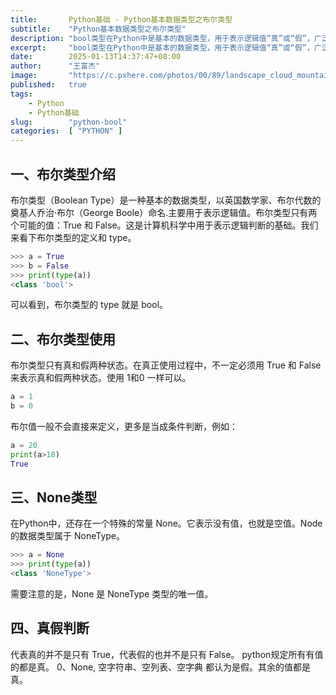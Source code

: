 ```yaml
---
title:       Python基础 - Python基本数据类型之布尔类型
subtitle:    "Python基本数据类型之布尔类型"
description: "bool类型在Python中是基本的数据类型，用于表示逻辑值“真”或“假”，广泛应用于条件判断和循环控制。它有两个值：True和False，并支持多种布尔运算。"
excerpt:     "bool类型在Python中是基本的数据类型，用于表示逻辑值“真”或“假”，广泛应用于条件判断和循环控制。它有两个值：True和False，并支持多种布尔运算。"
date:        2025-01-13T14:37:47+08:00
author:      "王富杰"
image:       "https://c.pxhere.com/photos/00/89/landscape_cloud_mountain-501384.jpg!d"
published:   true
tags:
    - Python
    - Python基础
slug:        "python-bool"
categories:  [ "PYTHON" ]
---
```


## 一、布尔类型介绍
布尔类型（Boolean Type）是一种基本的数据类型，以英国数学家、布尔代数的奠基人乔治·布尔（George Boole）命名.主要用于表示逻辑值。布尔类型只有两个可能的值：True 和 False。这是计算机科学中用于表示逻辑判断的基础。我们来看下布尔类型的定义和 type。
```python
>>> a = True
>>> b = False
>>> print(type(a))
<class 'bool'>
```
可以看到，布尔类型的 type 就是 bool。

## 二、布尔类型使用
布尔类型只有真和假两种状态。在真正使用过程中，不一定必须用 True 和 False 来表示真和假两种状态。使用 1和0 一样可以。
```python
a = 1
b = 0
```
布尔值一般不会直接来定义，更多是当成条件判断，例如：
```python
a = 20
print(a>18)
True
```

## 三、None类型
在Python中，还存在一个特殊的常量 None。它表示没有值，也就是空值。Node 的数据类型属于 NoneType。
```python
>>> a = None
>>> print(type(a))
<class 'NoneType'>
```
需要注意的是，None 是 NoneType 类型的唯一值。 

## 四、真假判断
代表真的并不是只有 True，代表假的也并不是只有 False。 python规定所有有值的都是真。
0、None, 空字符串、空列表、空字典 都认为是假。其余的值都是真。